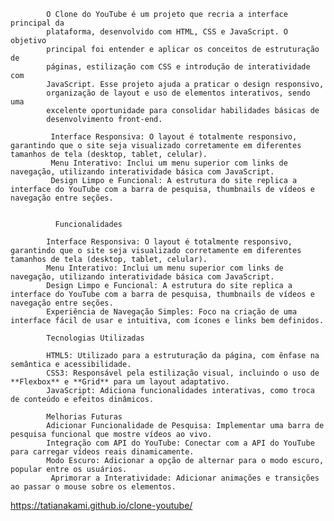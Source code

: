 

            O Clone do YouTube é um projeto que recria a interface principal da
            plataforma, desenvolvido com HTML, CSS e JavaScript. O objetivo
            principal foi entender e aplicar os conceitos de estruturação de
            páginas, estilização com CSS e introdução de interatividade com
            JavaScript. Esse projeto ajuda a praticar o design responsivo,
            organização de layout e uso de elementos interativos, sendo uma
            excelente oportunidade para consolidar habilidades básicas de
            desenvolvimento front-end.

             Interface Responsiva: O layout é totalmente responsivo, garantindo que o site seja visualizado corretamente em diferentes tamanhos de tela (desktop, tablet, celular).
             Menu Interativo: Inclui um menu superior com links de navegação, utilizando interatividade básica com JavaScript.
             Design Limpo e Funcional: A estrutura do site replica a interface do YouTube com a barra de pesquisa, thumbnails de vídeos e navegação entre seções.
            

              Funcionalidades

            Interface Responsiva: O layout é totalmente responsivo, garantindo que o site seja visualizado corretamente em diferentes tamanhos de tela (desktop, tablet, celular).
            Menu Interativo: Inclui um menu superior com links de navegação, utilizando interatividade básica com JavaScript.
            Design Limpo e Funcional: A estrutura do site replica a interface do YouTube com a barra de pesquisa, thumbnails de vídeos e navegação entre seções.
            Experiência de Navegação Simples: Foco na criação de uma interface fácil de usar e intuitiva, com ícones e links bem definidos.

            Tecnologias Utilizadas

            HTML5: Utilizado para a estruturação da página, com ênfase na semântica e acessibilidade.
            CSS3: Responsável pela estilização visual, incluindo o uso de **Flexbox** e **Grid** para um layout adaptativo.
            JavaScript: Adiciona funcionalidades interativas, como troca de conteúdo e efeitos dinâmicos.

            Melhorias Futuras
            Adicionar Funcionalidade de Pesquisa: Implementar uma barra de pesquisa funcional que mostre vídeos ao vivo.
            Integração com API do YouTube: Conectar com a API do YouTube para carregar vídeos reais dinamicamente.
            Modo Escuro: Adicionar a opção de alternar para o modo escuro, popular entre os usuários.
             Aprimorar a Interatividade: Adicionar animações e transições ao passar o mouse sobre os elementos.
             
https://tatianakami.github.io/clone-youtube/
